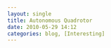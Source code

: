 ```yaml
---
layout: single
title: Autonomous Quadrotor
date: 2010-05-29 14:12
categories: blog, [Interesting]
---
```

<object width="640" height="385"><param name="movie" value="http://www.youtube.com/v/MvRTALJp8DM&hl=en_US&fs=1&"></param><param name="allowFullScreen" value="true"></param><param name="allowscriptaccess" value="always"></param><embed src="http://www.youtube.com/v/MvRTALJp8DM&hl=en_US&fs=1&" type="application/x-shockwave-flash" allowscriptaccess="always" allowfullscreen="true" width="640" height="385"></embed></object>
